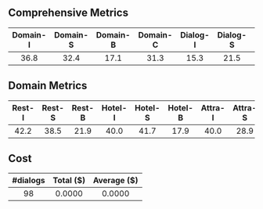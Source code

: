 ## Comprehensive Metrics
| Domain-I | Domain-S | Domain-B | Domain-C | Dialog-I | Dialog-S | Dialog-B | Dialog-C |
| :---: | :---: | :---: | :---: | :---: | :---: | :---: | :---: |
| 36.8 | 32.4 | 17.1 | 31.3 | 15.3 | 21.5 | 17.1 | 16.1 |

## Domain Metrics
| Rest-I | Rest-S | Rest-B | Hotel-I | Hotel-S | Hotel-B | Attra-I | Attra-S | Attra-B | Train-I | Train-S | Train-B | Taxi-I | Taxi-S | Taxi-B |
| :---: | :---: | :---: | :---: | :---: | :---: | :---: | :---: | :---: | :---: | :---: | :---: | :---: | :---: | :---: |
| 42.2 | 38.5 | 21.9 | 40.0 | 41.7 | 17.9 | 40.0 | 28.9 | -- | 28.6 | 50.0 | 9.1 | 27.8 | -- | 11.1 |

## Cost
| #dialogs | Total ($) | Average ($) |
| :---: | :---: | :---: |
| 98 | 0.0000 | 0.0000 |
